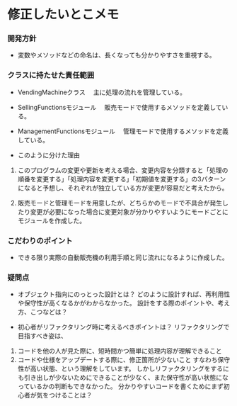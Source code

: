 # 修正したいとこメモ

### 開発方針
- 変数やメソッドなどの命名は、長くなっても分かりやすさを重視する。

### クラスに持たせた責任範囲
- VendingMachineクラス
　主に処理の流れを管理している。

- SellingFunctionsモジュール
　販売モードで使用するメソッドを定義している。

- ManagementFunctionsモジュール
　管理モードで使用するメソッドを定義している。

- このように分けた理由
1. このプログラムの変更や更新を考える場合、変更内容を分類すると「処理の順番を変更する」「処理内容を変更する」「初期値を変更する」の3パターンになると予想し、それぞれが独立している方が変更が容易だと考えたから。

2. 販売モードと管理モードを用意したが、どちらかのモードで不具合が発生したり変更が必要になった場合に変更対象が分かりやすいようにモードごとにモジュールを作成した。

### こだわりのポイント
- できる限り実際の自動販売機の利用手順と同じ流れになるように作成した。

### 疑問点
- オブジェクト指向にのっとった設計とは？
どのように設計すれば、再利用性や保守性が高くなるかがわからなかった。
設計をする際のポイントや、考え方、こつなどは？

- 初心者がリファクタリング時に考えるべきポイントは？
リファクタリングで目指すべき姿は、
1. コードを他の人が見た際に、短時間かつ簡単に処理内容が理解できること
2. コードや仕様をアップデートする際に、修正箇所が少ないこと
すなわち保守性が高い状態、という理解をしています。
しかしリファクタリングをするにも引き出しが少ないためにできることが少なく、また保守性が高い状態になっているかの判断もできなかった。
分かりやすいコードを書くためにまず初心者が気をつけることは？
